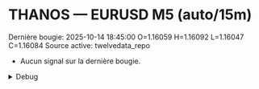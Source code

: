 # THANOS — EURUSD M5 (auto/15m)
Dernière bougie: 2025-10-14 18:45:00  O=1.16059  H=1.16092  L=1.16047  C=1.16084
Source active: twelvedata_repo

- Aucun signal sur la dernière bougie.

<details><summary>Debug</summary>

- TD_API_KEY manquant.

</details>